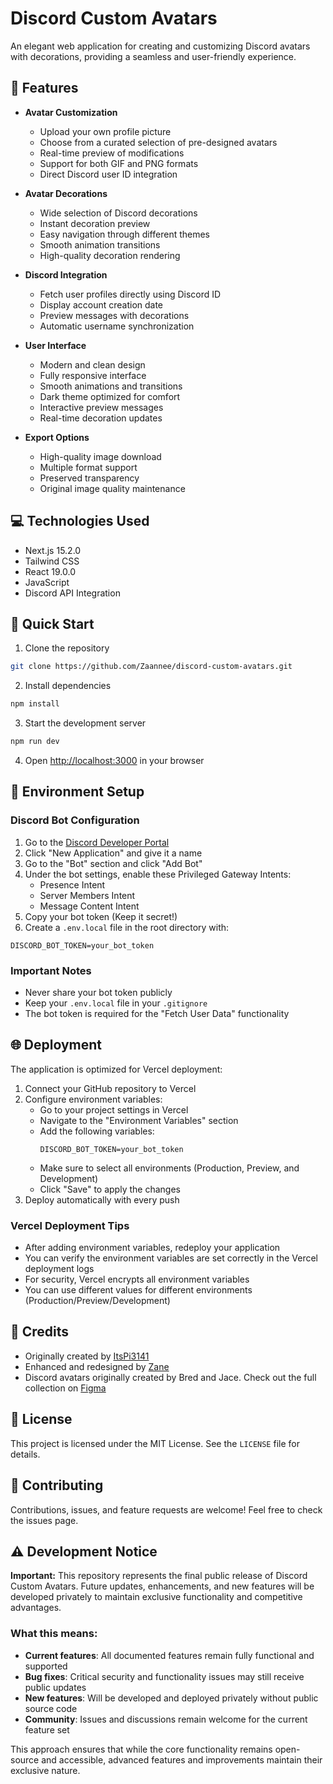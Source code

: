 # Discord Custom Avatars

An elegant web application for creating and customizing Discord avatars with decorations, providing a seamless and user-friendly experience.

## 🌟 Features

- **Avatar Customization**
  - Upload your own profile picture
  - Choose from a curated selection of pre-designed avatars
  - Real-time preview of modifications
  - Support for both GIF and PNG formats
  - Direct Discord user ID integration

- **Avatar Decorations**
  - Wide selection of Discord decorations
  - Instant decoration preview
  - Easy navigation through different themes
  - Smooth animation transitions
  - High-quality decoration rendering

- **Discord Integration**
  - Fetch user profiles directly using Discord ID
  - Display account creation date
  - Preview messages with decorations
  - Automatic username synchronization

- **User Interface**
  - Modern and clean design
  - Fully responsive interface
  - Smooth animations and transitions
  - Dark theme optimized for comfort
  - Interactive preview messages
  - Real-time decoration updates

- **Export Options**
  - High-quality image download
  - Multiple format support
  - Preserved transparency
  - Original image quality maintenance

## 💻 Technologies Used

- Next.js 15.2.0
- Tailwind CSS
- React 19.0.0
- JavaScript
- Discord API Integration

## 🚀 Quick Start

1. Clone the repository
```bash
git clone https://github.com/Zaannee/discord-custom-avatars.git
```

2. Install dependencies
```bash
npm install
```

3. Start the development server
```bash
npm run dev
```

4. Open [http://localhost:3000](http://localhost:3000) in your browser

## 🔧 Environment Setup

### Discord Bot Configuration

1. Go to the [Discord Developer Portal](https://discord.com/developers/applications)
2. Click "New Application" and give it a name
3. Go to the "Bot" section and click "Add Bot"
4. Under the bot settings, enable these Privileged Gateway Intents:
   - Presence Intent
   - Server Members Intent
   - Message Content Intent
5. Copy your bot token (Keep it secret!)
6. Create a `.env.local` file in the root directory with:
```env
DISCORD_BOT_TOKEN=your_bot_token
```

### Important Notes
- Never share your bot token publicly
- Keep your `.env.local` file in your `.gitignore`
- The bot token is required for the "Fetch User Data" functionality

## 🌐 Deployment

The application is optimized for Vercel deployment:

1. Connect your GitHub repository to Vercel
2. Configure environment variables:
   - Go to your project settings in Vercel
   - Navigate to the "Environment Variables" section
   - Add the following variables:
     ```
     DISCORD_BOT_TOKEN=your_bot_token
     ```
   - Make sure to select all environments (Production, Preview, and Development)
   - Click "Save" to apply the changes
3. Deploy automatically with every push

### Vercel Deployment Tips
- After adding environment variables, redeploy your application
- You can verify the environment variables are set correctly in the Vercel deployment logs
- For security, Vercel encrypts all environment variables
- You can use different values for different environments (Production/Preview/Development)

## 👥 Credits

- Originally created by [ItsPi3141](https://github.com/ItsPi3141)
- Enhanced and redesigned by [Zane](https://github.com/Zaannee)
- Discord avatars originally created by Bred and Jace. Check out the full collection on [Figma](https://www.figma.com/@bred)

## 📝 License

This project is licensed under the MIT License. See the `LICENSE` file for details.

## 🤝 Contributing

Contributions, issues, and feature requests are welcome! Feel free to check the issues page. 

## ⚠️ Development Notice

**Important:** This repository represents the final public release of Discord Custom Avatars. Future updates, enhancements, and new features will be developed privately to maintain exclusive functionality and competitive advantages.

### What this means:
- **Current features**: All documented features remain fully functional and supported
- **Bug fixes**: Critical security and functionality issues may still receive public updates
- **New features**: Will be developed and deployed privately without public source code
- **Community**: Issues and discussions remain welcome for the current feature set

This approach ensures that while the core functionality remains open-source and accessible, advanced features and improvements maintain their exclusive nature.
